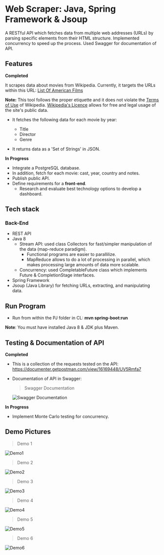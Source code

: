 # Web Scraper: Java, Spring Framework & Jsoup

A RESTful API which fetches data from multiple web addresses (URLs) by parsing specific elements from their HTML structure. Implemented concurrency to speed up the process. Used Swagger for documentation of API.

## Features

**Completed**

It scrapes data about movies from Wikipedia. Currently, it targets the URLs within this URL: [List Of American Films](https://en.wikipedia.org/wiki/Lists_of_American_films)

**Note:** This tool follows the proper etiquette and it does not violate the [Terms of Use](https://foundation.wikimedia.org/wiki/Terms_of_Use/en#12._Termination) of Wikipedia. [Wikipedia's Licence](https://en.wikipedia.org/wiki/Wikipedia:Text_of_Creative_Commons_Attribution-ShareAlike_3.0_Unported_License) allows for free and legal usage of the site's public data.

* It fetches the following data for each movie by year:

  * Title
  * Director
  * Genre

* It returns data as a 'Set of Strings' in JSON.

**In Progress**

* Integrate a PostgreSQL database.
* In addition, fetch for each movie: cast, year, country and notes. 
* Publish public API.
* Define requirements for a **front-end**.
  * Research and evaluate best technology options to develop a dashboard.

## Tech stack

### Back-End

* REST API
* Java 8 
  * Stream API: used class Collectors for fast/simpler manipulation of the data (map-reduce paradigm).
    * Functional programs are easier to parallilize. 
    * MapReduce allows to do a lot of processing in parallel, which makes processing large amounts of data more scalable.
  * Concurrency: used CompletableFuture class which implements Future & CompletionStage interfaces.
* Spring Framework
* Jsoup (Java Library) for fetching URLs, extracting, and manipulating data.

## Run Program

* Run from within the PJ folder in CL: **mvn spring-boot:run**

**Note**: You must have installed Java 8 & JDK plus Maven.

## Testing & Documentation of API

**Completed**

* This is a collection of the requests tested on the API: https://documenter.getpostman.com/view/16169448/UV5Rmfa7

* Documentation of API in Swagger: 
  
  > Swagger Documentation
  
  ![Swagger Documentation](web-scraper-swagger-pic1.JPG)
  
**In Progress**

* Implement Monte Carlo testing for concurrency.

## Demo Pictures

> Demo 1
  
![Demo1](web-scraper-swagger-pic2.JPG)

> Demo 2
  
![Demo2](web-scraper-swagger-pic3.JPG)

> Demo 3
  
![Demo3](web-scraper-swagger-pic4.JPG)

> Demo 4
  
![Demo4](DBwithAllColumnsSeeded.JPG)

> Demo 5
  
![Demo5](DBwithAllColumnsSeeded2.JPG)

> Demo 6
  
![Demo6](DBwithAllColumnsSeeded4.JPG)



